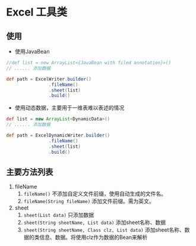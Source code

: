 # Excel 工具类

## 使用

- 使用JavaBean

```groovy
//def list = new ArrayList<{JavaBean with filed annotation}>()
// ...... 添加数据

def path = ExcelWriter.builder()
                .fileName()
                .sheet(list)
                .build()
```

- 使用动态数据，主要用于一维表难以表述的情况

```groovy
def list = new ArrayList<DynamicData>()
// ...... 添加数据

def path = ExcelDynamicWriter.builder()
                .fileName()
                .sheet(list)
                .build()
```

## 主要方法列表

1. fileName
   1. `fileName()` 不添加自定义文件前缀，使用自动生成的文件名。
   2. `fileName(String fileName)` 添加文件前缀。需为英文。
2. sheet
   1. `sheet(List data)` 只添加数据
   2. `sheet(String sheetName, List data)` 添加sheet名称、数据
   3. `sheet(String sheetName, Class clz, List data)` 添加sheet名称、数据的类信息、数据。将使用clz作为数据的Bean来解析